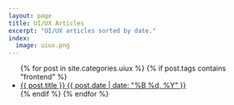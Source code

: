 ```yaml
---
layout: page
title: UI/UX Articles
excerpt: "UI/UX articles sorted by date."
index:
  image: uiux.png
---
```


<ul class="post-list">
{% for post in site.categories.uiux %}
  {% if post.tags contains "frontend" %}
  <li><article><a href="{{ site.url }}{{ post.url }}">{{ post.title }} <span class="entry-date"><time datetime="{{ post.date | date_to_xmlschema }}">{{ post.date | date: "%B %d, %Y" }}</time></span></a></article></li>
  {% endif %}
{% endfor %}
</ul>
